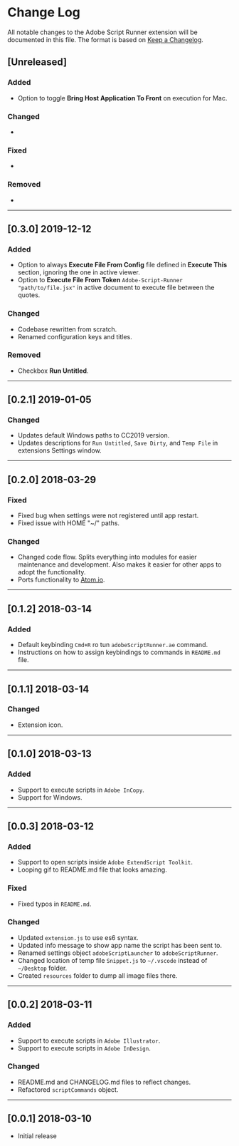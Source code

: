 # Change Log

All notable changes to the Adobe Script Runner extension will be documented in this file. The format is based on [Keep a Changelog](http://keepachangelog.com/en/1.0.0/).

## [Unreleased]

### Added

* Option to toggle **Bring Host Application To Front** on execution for Mac.

### Changed

* 

### Fixed

* 

### Removed

* 

---

## [0.3.0] 2019-12-12

### Added

* Option to always **Execute File From Config** file defined in **Execute This** section, ignoring the one in active viewer.
* Option to **Execute File From Token** `Adobe-Script-Runner "path/to/file.jsx"` in active document to execute file between the quotes.

### Changed

* Codebase rewritten from scratch.
* Renamed configuration keys and titles.

### Removed

* Checkbox **Run Untitled**.

---

## [0.2.1] 2019-01-05

### Changed

* Updates default Windows paths to CC2019 version.
* Updates descriptions for `Run Untitled`, `Save Dirty`, and `Temp File` in extensions Settings window.

---

## [0.2.0] 2018-03-29

### Fixed

* Fixed bug when settings were not registered until app restart.
* Fixed issue with HOME "~/" paths.

### Changed

* Changed code flow. Splits everything into modules for easier maintenance and development. Also makes it easier for other apps to adopt the functionality.
* Ports functionality to [Atom.io](https://atom.io/packages/adobe-script-runner).

---

## [0.1.2] 2018-03-14

### Added

* Default keybinding `Cmd+R` ro tun `adobeScriptRunner.ae` command.
* Instructions on how to assign keybindings to commands in `README.md` file.

---

## [0.1.1] 2018-03-14

### Changed

* Extension icon.

---

## [0.1.0] 2018-03-13

### Added

* Support to execute scripts in `Adobe InCopy`.
* Support for Windows.

---

## [0.0.3] 2018-03-12

### Added

* Support to open scripts inside `Adobe ExtendScript Toolkit`.
* Looping gif to README.md file that looks amazing.

### Fixed

* Fixed typos in `README.md`.

### Changed

* Updated `extension.js` to use es6 syntax.
* Updated info message to show app name the script has been sent to.
* Renamed settings object `adobeScriptLauncher` to `adobeScriptRunner`.
* Changed location of temp file `Snippet.js` to `~/.vscode` instead of `~/Desktop` folder.
* Created `resources` folder to dump all image files there.

---

## [0.0.2] 2018-03-11

### Added

* Support to execute scripts in `Adobe Illustrator`.
* Support to execute scripts in `Adobe InDesign`.

### Changed

* README.md and CHANGELOG.md files to reflect changes.
* Refactored `scriptCommands` object.

---

## [0.0.1] 2018-03-10

* Initial release
